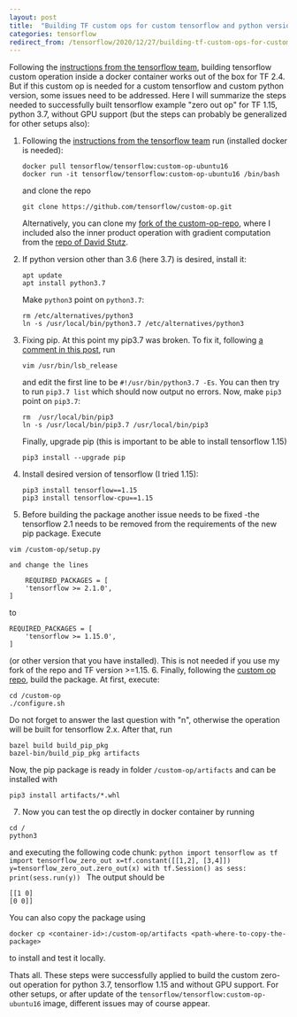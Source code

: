 ```yaml
---
layout: post
title:  "Building TF custom ops for custom tensorflow and python versions"
categories: tensorflow
redirect_from: /tensorflow/2020/12/27/building-tf-custom-ops-for-custom-tensorflow-and-python-versions.html
---
```


Following the [instructions from the tensorflow team][custom-op-repo], building tensorflow custom operation inside a docker container works out of the box for TF 2.4. But if this custom op is needed for a custom tensorflow and custom python version, some issues need to be addressed. Here I will summarize the steps needed to successfully built tensorflow example "zero out op" for TF 1.15, python 3.7, without GPU support (but the steps can probably be generalized for other setups also):
1. Following the [instructions from the tensorflow team][custom-op-repo] run (installed docker is needed):
    ```
    docker pull tensorflow/tensorflow:custom-op-ubuntu16
    docker run -it tensorflow/tensorflow:custom-op-ubuntu16 /bin/bash
    ``` 
    and clone the repo
    ```
    git clone https://github.com/tensorflow/custom-op.git
    ```
   Alternatively, you can clone my [fork of the custom-op-repo](https://github.com/ikossaczky/custom-op), where I included also the inner product operation with gradient computation from the [repo of David Stutz](https://github.com/davidstutz/tensorflow-cpp-op-example).

2. If python version other than 3.6 (here 3.7) is desired, install it:
   ```
   apt update
   apt install python3.7
   ```
   Make `python3` point on `python3.7`:
   ```
   rm /etc/alternatives/python3
   ln -s /usr/local/bin/python3.7 /etc/alternatives/python3
   ```

3. Fixing pip. At this point my pip3.7 was broken. To fix it, following [a comment in this post](https://stackoverflow.com/questions/44967202/pip-is-showing-error-lsb-release-a-returned-non-zero-exit-status-1/48245920), run 
   ```
   vim /usr/bin/lsb_release
   ```
   and edit the first line to be `#!/usr/bin/python3.7 -Es`. You can then try to run `pip3.7 list` which should now output no errors.
   Now, make `pip3` point on `pip3.7`:
   ```
   rm  /usr/local/bin/pip3
   ln -s /usr/local/bin/pip3.7 /usr/local/bin/pip3
   ```
   Finally, upgrade pip (this is important to be able to install tensorflow 1.15)
   ```
   pip3 install --upgrade pip
   ```

4. Install desired version of tensorflow (I tried 1.15):
   ```
   pip3 install tensorflow==1.15
   pip3 install tensorflow-cpu==1.15
   ``` 
5. Before building the package another issue needs to be fixed -the tensorflow 2.1 needs to be removed from the requirements of the new pip package. Execute
```
vim /custom-op/setup.py
```
    and change the lines
```
    REQUIRED_PACKAGES = [
    'tensorflow >= 2.1.0',
]
```
to 
```
REQUIRED_PACKAGES = [
    'tensorflow >= 1.15.0',
]
```
(or other version that you have installed). This is not needed if you use my fork of the repo and TF version >=1.15.
6. Finally, following the [custom op repo][custom-op-repo], build the package. At first, execute:
   ```
   cd /custom-op
   ./configure.sh
   ```
   Do not forget to answer the last question with "n", otherwise the operation will be built for tensorflow 2.x. After that, run 
   ```
   bazel build build_pip_pkg
   bazel-bin/build_pip_pkg artifacts
   ```
   Now, the pip package is ready in folder `/custom-op/artifacts` and can be installed with
   ```
   pip3 install artifacts/*.whl
   ```
 7. Now you can test the op directly in docker container by running 
```
cd /
python3
```
and executing the following code chunk:
    ```python
    import tensorflow as tf
    import tensorflow_zero_out
    x=tf.constant([[1,2], [3,4]])
    y=tensorflow_zero_out.zero_out(x)
    with tf.Session() as sess:
        print(sess.run(y))
    ```
The output should be
```
[[1 0]
[0 0]]
```
You can also copy the package using 
```
docker cp <container-id>:/custom-op/artifacts <path-where-to-copy-the-package>
```
to install and test it locally.

Thats all. These steps were successfully applied to build the custom zero-out operation for python 3.7, tensorflow 1.15 and without GPU support. For other setups, or after update of the `tensorflow/tensorflow:custom-op-ubuntu16` image, different issues may of course appear.

[custom-op-repo]: https://github.com/tensorflow/custom-op
